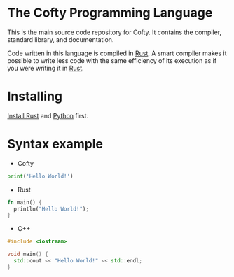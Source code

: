 # The Cofty Programming Language
This is the main source code repository for Cofty. It contains the compiler, standard library, and documentation.

Code written in this language is compiled in [Rust]. A smart compiler makes it possible to write less code with the same efficiency of its execution as if you were writing it in [Rust].

[Rust]: https://www.rust-lang.org

# Installing
[Install Rust](https://github.com/rust-lang/rust/blob/master/README.md#installing-from-source) and [Python](https://www.python.org/downloads/) first.

# Syntax example
- Cofty
```Python
print('Hello World!')
```
- Rust
```Rust
fn main() {
  println("Hello World!");
}
```
- C++
```cpp
#include <iostream>

void main() {
  std::cout << "Hello World!" << std::endl;
}
```
